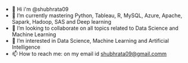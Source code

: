 - 👋 Hi i'm @shubhrata09
- 🌱 I’m currently mastering Python, Tableau, R, MySQL, Azure, Apache, Sapark, Hadoop, SAS and Deep learning
- 👯 I’m looking to collaborate on all topics related to Data Science and Machine Learning
- 👀 I’m interested in Data Science, Machine Learning and Artificial Intelligence
- 📫 How to reach me: on my email id shubhrata09@gmail.comm
